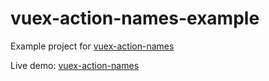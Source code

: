 # vuex-action-names-example

Example project for [vuex-action-names](https://github.com/healqq/vuex-action-names)

Live demo: [vuex-action-names](https://healqq.github.io/vuex-action-names-example/)
